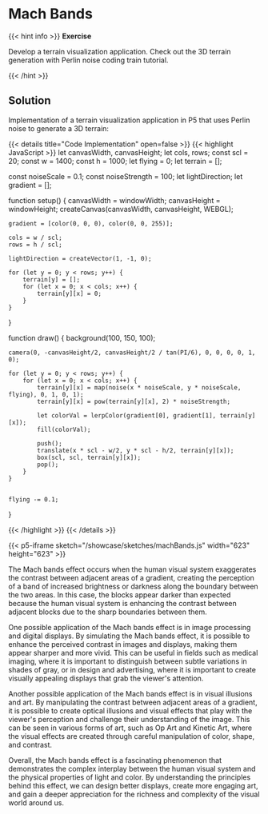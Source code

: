 # Mach Bands

{{< hint info >}}
**Exercise**

Develop a terrain visualization application. Check out the 3D terrain generation with Perlin noise coding train tutorial.

{{< /hint >}}

## Solution

Implementation of a terrain visualization application in P5 that uses Perlin noise to generate a 3D terrain:

{{< details title="Code Implementation" open=false >}}
{{< highlight JavaScript >}}
let canvasWidth, canvasHeight;
let cols, rows;
const scl = 20;
const w = 1400;
const h = 1000;
let flying = 0;
let terrain = [];

const noiseScale = 0.1;
const noiseStrength = 100;
let lightDirection;
let gradient = [];

function setup() {
canvasWidth = windowWidth;
canvasHeight = windowHeight;
createCanvas(canvasWidth, canvasHeight, WEBGL);

    gradient = [color(0, 0, 0), color(0, 0, 255)];

    cols = w / scl;
    rows = h / scl;

    lightDirection = createVector(1, -1, 0);

    for (let y = 0; y < rows; y++) {
        terrain[y] = [];
        for (let x = 0; x < cols; x++) {
            terrain[y][x] = 0;
        }
    }
}

function draw() {
background(100, 150, 100);

    camera(0, -canvasHeight/2, canvasHeight/2 / tan(PI/6), 0, 0, 0, 0, 1, 0);

    for (let y = 0; y < rows; y++) {
        for (let x = 0; x < cols; x++) {
            terrain[y][x] = map(noise(x * noiseScale, y * noiseScale, flying), 0, 1, 0, 1);
            terrain[y][x] = pow(terrain[y][x], 2) * noiseStrength;

            let colorVal = lerpColor(gradient[0], gradient[1], terrain[y][x]);
            fill(colorVal);

            push();
            translate(x * scl - w/2, y * scl - h/2, terrain[y][x]);
            box(scl, scl, terrain[y][x]);
            pop();
        }
    }


    flying -= 0.1;
}

{{< /highlight >}}
{{< /details >}}


{{< p5-iframe sketch="/showcase/sketches/machBands.js" width="623" height="623" >}}

The Mach bands effect occurs when the human visual system exaggerates the contrast between adjacent areas of a gradient, creating the perception of a band of increased brightness or darkness along the boundary between the two areas. In this case, the blocks appear darker than expected because the human visual system is enhancing the contrast between adjacent blocks due to the sharp boundaries between them.

One possible application of the Mach bands effect is in image processing and digital displays. By simulating the Mach bands effect, it is possible to enhance the perceived contrast in images and displays, making them appear sharper and more vivid. This can be useful in fields such as medical imaging, where it is important to distinguish between subtle variations in shades of gray, or in design and advertising, where it is important to create visually appealing displays that grab the viewer's attention.

Another possible application of the Mach bands effect is in visual illusions and art. By manipulating the contrast between adjacent areas of a gradient, it is possible to create optical illusions and visual effects that play with the viewer's perception and challenge their understanding of the image. This can be seen in various forms of art, such as Op Art and Kinetic Art, where the visual effects are created through careful manipulation of color, shape, and contrast.

Overall, the Mach bands effect is a fascinating phenomenon that demonstrates the complex interplay between the human visual system and the physical properties of light and color. By understanding the principles behind this effect, we can design better displays, create more engaging art, and gain a deeper appreciation for the richness and complexity of the visual world around us.